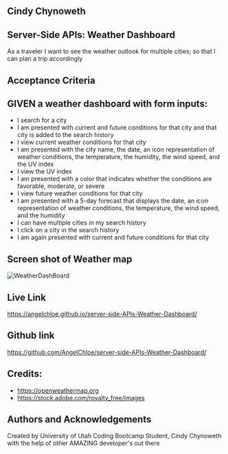 ## Cindy Chynoweth

## Server-Side APIs: Weather Dashboard

As a traveler I want to see the weather outlook for multiple cities; so that I can plan a trip accordingly

## Acceptance Criteria

## GIVEN a weather dashboard with form inputs:
- I search for a city
- I am presented with current and future conditions for that city and that city is added to the search history
- I view current weather conditions for that city
- I am presented with the city name, the date, an icon representation of weather conditions, the temperature, the humidity, the wind speed, and the UV index
- I view the UV index
- I am presented with a color that indicates whether the conditions are favorable, moderate, or severe
- I view future weather conditions for that city
- I am presented with a 5-day forecast that displays the date, an icon representation of weather conditions, the temperature, the wind speed, and the humidity
- I can have multiple cities in my search history
- I click on a city in the search history
- I am again presented with current and future conditions for that city


## Screen shot of Weather map
![WeatherDashBoard](https://user-images.githubusercontent.com/105569378/182039569-a3473fc0-4751-4559-9bc9-6ddb6c70f6ed.png)

## Live Link
https://angelchloe.github.io/server-side-APIs-Weather-Dashboard/

## Github link
https://github.com/AngelChloe/server-side-APIs-Weather-Dashboard/

## Credits:
- https://openweathermap.org
- https://stock.adobe.com/royalty_free/images

## Authors and Acknowledgements
Created by University of Utah Coding Bootcamp Student, Cindy Chynoweth with the help of other AMAZING developer's out there
